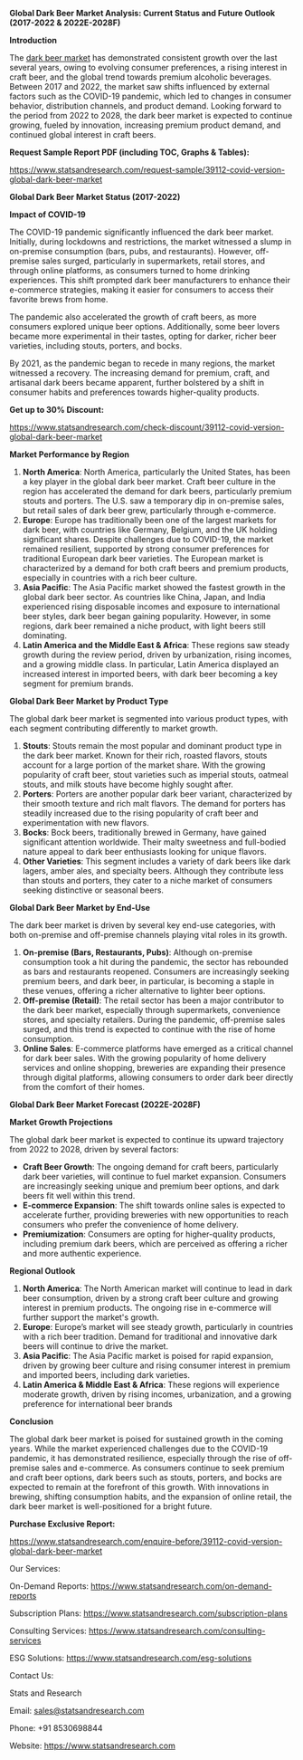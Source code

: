 ﻿**Global Dark Beer Market Analysis: Current Status and Future Outlook (2017-2022 & 2022E-2028F)**

**Introduction**

The [dark beer market](https://www.statsandresearch.com/report/39112-covid-version-global-dark-beer-market) has demonstrated consistent growth over the last several years, owing to evolving consumer preferences, a rising interest in craft beer, and the global trend towards premium alcoholic beverages. Between 2017 and 2022, the market saw shifts influenced by external factors such as the COVID-19 pandemic, which led to changes in consumer behavior, distribution channels, and product demand. Looking forward to the period from 2022 to 2028, the dark beer market is expected to continue growing, fueled by innovation, increasing premium product demand, and continued global interest in craft beers.

**Request Sample Report PDF (including TOC, Graphs & Tables):**

<https://www.statsandresearch.com/request-sample/39112-covid-version-global-dark-beer-market>

**Global Dark Beer Market Status (2017-2022)**

**Impact of COVID-19**

The COVID-19 pandemic significantly influenced the dark beer market. Initially, during lockdowns and restrictions, the market witnessed a slump in on-premise consumption (bars, pubs, and restaurants). However, off-premise sales surged, particularly in supermarkets, retail stores, and through online platforms, as consumers turned to home drinking experiences. This shift prompted dark beer manufacturers to enhance their e-commerce strategies, making it easier for consumers to access their favorite brews from home.

The pandemic also accelerated the growth of craft beers, as more consumers explored unique beer options. Additionally, some beer lovers became more experimental in their tastes, opting for darker, richer beer varieties, including stouts, porters, and bocks.

By 2021, as the pandemic began to recede in many regions, the market witnessed a recovery. The increasing demand for premium, craft, and artisanal dark beers became apparent, further bolstered by a shift in consumer habits and preferences towards higher-quality products.

**Get up to 30% Discount:**

<https://www.statsandresearch.com/check-discount/39112-covid-version-global-dark-beer-market>

**Market Performance by Region**

1. **North America**: North America, particularly the United States, has been a key player in the global dark beer market. Craft beer culture in the region has accelerated the demand for dark beers, particularly premium stouts and porters. The U.S. saw a temporary dip in on-premise sales, but retail sales of dark beer grew, particularly through e-commerce.
1. **Europe**: Europe has traditionally been one of the largest markets for dark beer, with countries like Germany, Belgium, and the UK holding significant shares. Despite challenges due to COVID-19, the market remained resilient, supported by strong consumer preferences for traditional European dark beer varieties. The European market is characterized by a demand for both craft beers and premium products, especially in countries with a rich beer culture.
1. **Asia Pacific**: The Asia Pacific market showed the fastest growth in the global dark beer sector. As countries like China, Japan, and India experienced rising disposable incomes and exposure to international beer styles, dark beer began gaining popularity. However, in some regions, dark beer remained a niche product, with light beers still dominating.
1. **Latin America and the Middle East & Africa**: These regions saw steady growth during the review period, driven by urbanization, rising incomes, and a growing middle class. In particular, Latin America displayed an increased interest in imported beers, with dark beer becoming a key segment for premium brands.

**Global Dark Beer Market by Product Type**

The global dark beer market is segmented into various product types, with each segment contributing differently to market growth.

1. **Stouts**: Stouts remain the most popular and dominant product type in the dark beer market. Known for their rich, roasted flavors, stouts account for a large portion of the market share. With the growing popularity of craft beer, stout varieties such as imperial stouts, oatmeal stouts, and milk stouts have become highly sought after.
1. **Porters**: Porters are another popular dark beer variant, characterized by their smooth texture and rich malt flavors. The demand for porters has steadily increased due to the rising popularity of craft beer and experimentation with new flavors.
1. **Bocks**: Bock beers, traditionally brewed in Germany, have gained significant attention worldwide. Their malty sweetness and full-bodied nature appeal to dark beer enthusiasts looking for unique flavors.
1. **Other Varieties**: This segment includes a variety of dark beers like dark lagers, amber ales, and specialty beers. Although they contribute less than stouts and porters, they cater to a niche market of consumers seeking distinctive or seasonal beers.

**Global Dark Beer Market by End-Use**

The dark beer market is driven by several key end-use categories, with both on-premise and off-premise channels playing vital roles in its growth.

1. **On-premise (Bars, Restaurants, Pubs)**: Although on-premise consumption took a hit during the pandemic, the sector has rebounded as bars and restaurants reopened. Consumers are increasingly seeking premium beers, and dark beer, in particular, is becoming a staple in these venues, offering a richer alternative to lighter beer options.
1. **Off-premise (Retail)**: The retail sector has been a major contributor to the dark beer market, especially through supermarkets, convenience stores, and specialty retailers. During the pandemic, off-premise sales surged, and this trend is expected to continue with the rise of home consumption.
1. **Online Sales**: E-commerce platforms have emerged as a critical channel for dark beer sales. With the growing popularity of home delivery services and online shopping, breweries are expanding their presence through digital platforms, allowing consumers to order dark beer directly from the comfort of their homes.

**Global Dark Beer Market Forecast (2022E-2028F)**

**Market Growth Projections**

The global dark beer market is expected to continue its upward trajectory from 2022 to 2028, driven by several factors:

- **Craft Beer Growth**: The ongoing demand for craft beers, particularly dark beer varieties, will continue to fuel market expansion. Consumers are increasingly seeking unique and premium beer options, and dark beers fit well within this trend.
- **E-commerce Expansion**: The shift towards online sales is expected to accelerate further, providing breweries with new opportunities to reach consumers who prefer the convenience of home delivery.
- **Premiumization**: Consumers are opting for higher-quality products, including premium dark beers, which are perceived as offering a richer and more authentic experience.

**Regional Outlook**

1. **North America**: The North American market will continue to lead in dark beer consumption, driven by a strong craft beer culture and growing interest in premium products. The ongoing rise in e-commerce will further support the market's growth.
1. **Europe**: Europe’s market will see steady growth, particularly in countries with a rich beer tradition. Demand for traditional and innovative dark beers will continue to drive the market.
1. **Asia Pacific**: The Asia Pacific market is poised for rapid expansion, driven by growing beer culture and rising consumer interest in premium and imported beers, including dark varieties.
1. **Latin America & Middle East & Africa**: These regions will experience moderate growth, driven by rising incomes, urbanization, and a growing preference for international beer brands

**Conclusion**

The global dark beer market is poised for sustained growth in the coming years. While the market experienced challenges due to the COVID-19 pandemic, it has demonstrated resilience, especially through the rise of off-premise sales and e-commerce. As consumers continue to seek premium and craft beer options, dark beers such as stouts, porters, and bocks are expected to remain at the forefront of this growth. With innovations in brewing, shifting consumption habits, and the expansion of online retail, the dark beer market is well-positioned for a bright future.

**Purchase Exclusive Report:**

<https://www.statsandresearch.com/enquire-before/39112-covid-version-global-dark-beer-market>


Our Services:

On-Demand Reports: <https://www.statsandresearch.com/on-demand-reports>

Subscription Plans: <https://www.statsandresearch.com/subscription-plans>

Consulting Services: <https://www.statsandresearch.com/consulting-services>

ESG Solutions: <https://www.statsandresearch.com/esg-solutions>

Contact Us:

Stats and Research

Email: <sales@statsandresearch.com>

Phone: +91 8530698844

Website: <https://www.statsandresearch.com>



